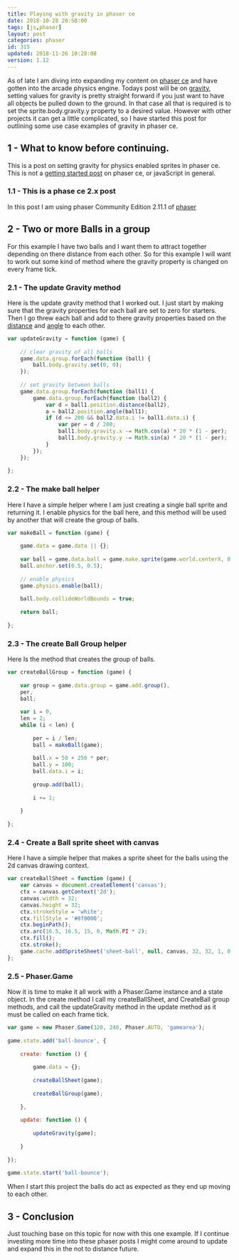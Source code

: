 ```yaml
---
title: Playing with gravity in phaser ce
date: 2018-10-28 20:58:00
tags: [js,phaser]
layout: post
categories: phaser
id: 315
updated: 2018-11-26 10:28:08
version: 1.12
---
```


As of late I am diving into expanding my content on [phaser ce](https://photonstorm.github.io/phaser-ce/index.html) and have gotten into the arcade physics engine. Todays post will be on [gravity](https://photonstorm.github.io/phaser-ce/Phaser.Physics.Arcade.Body.html#gravity), setting values for gravity is pretty straight forward if you just want to have all objects be pulled down to the ground. In that case all that is required is to set the sprite.body.gravity.y property to a desired value. However with other projects it can get a little complicated, so I have started this post for outlining some use case examples of gravity in phaser ce.

<!-- more -->

## 1 - What to know before continuing.

This is a post on setting gravity for physics enabled sprites in phaser ce. This is not a [getting started post](/2017/10/04/phaser-getting-started/) on phaser ce, or javaScript in general.

### 1.1 - This is a phase ce 2.x post

In this post I am using phaser Community Edition 2.11.1 of [phaser](https://phaser.io/)

## 2 - Two or more Balls in a group

For this example I have two balls and I want them to attract together depending on there distance from each other. So for this example I will want to work out some kind of method where the gravity property is changed on every frame tick.

### 2.1 - The update Gravity method

Here is the update gravity method that I worked out. I just start by making sure that the gravity properties for each ball are set to zero for starters. Then I go threw each ball and add to there gravity properties based on the [distance](/2017/10/27/phaser-math-distance/) and [angle](/2018/08/19/phaser-point-angle-between-two-sprites/) to each other.

```js
var updateGravity = function (game) {
 
    // clear gravity of all balls
    game.data.group.forEach(function (ball) {
        ball.body.gravity.set(0, 0);
    });
 
    // set gravity between balls
    game.data.group.forEach(function (ball1) {
        game.data.group.forEach(function (ball2) {
            var d = ball1.position.distance(ball2),
            a = ball2.position.angle(ball1);
            if (d <= 200 && ball2.data.i != ball1.data.i) {
                var per = d / 200;
                ball1.body.gravity.x -= Math.cos(a) * 20 * (1 - per);
                ball1.body.gravity.y -= Math.sin(a) * 20 * (1 - per);
            }
        });
    });
 
};
```

### 2.2 - The make ball helper

Here I have a simple helper where I am just creating a single ball sprite and returning it. I enable physics for the ball here, and this method will be used by another that will create the group of balls.

```js
var makeBall = function (game) {
 
    game.data = game.data || {};
 
    var ball = game.data.ball = game.make.sprite(game.world.centerX, 0, 'sheet-ball', 0);
    ball.anchor.set(0.5, 0.5);
 
    // enable physics
    game.physics.enable(ball);
 
    ball.body.collideWorldBounds = true;
 
    return ball;
 
};
```

### 2.3 - The create Ball Group helper

Here Is the method that creates the group of balls.

```js
var createBallGroup = function (game) {
 
    var group = game.data.group = game.add.group(),
    per,
    ball;
 
    var i = 0,
    len = 2;
    while (i < len) {
 
        per = i / len;
        ball = makeBall(game);
 
        ball.x = 50 + 250 * per;
        ball.y = 100;
        ball.data.i = i;
 
        group.add(ball);
 
        i += 1;
 
    }
 
};
```

### 2.4 - Create a Ball sprite sheet with canvas

Here I have a simple helper that makes a sprite sheet for the balls using the 2d canvas drawing context.

```js
var createBallSheet = function (game) {
    var canvas = document.createElement('canvas');
    ctx = canvas.getContext('2d');
    canvas.width = 32;
    canvas.height = 32;
    ctx.strokeStyle = 'white';
    ctx.fillStyle = '#8f0000';
    ctx.beginPath();
    ctx.arc(16.5, 16.5, 15, 0, Math.PI * 2);
    ctx.fill();
    ctx.stroke();
    game.cache.addSpriteSheet('sheet-ball', null, canvas, 32, 32, 1, 0, 0);
};
```

### 2.5 - Phaser.Game

Now it is time to make it all work with a Phaser.Game instance and a state object. In the create method I call my createBallSheet, and CreateBall group methods, and call the updateGravity method in the update method as it must be called on each frame tick.

```js
var game = new Phaser.Game(320, 240, Phaser.AUTO, 'gamearea');
 
game.state.add('ball-bounce', {
 
    create: function () {
 
        game.data = {};
 
        createBallSheet(game);
 
        createBallGroup(game);
 
    },
 
    update: function () {
 
        updateGravity(game);
 
    }
 
});
 
game.state.start('ball-bounce');
```

When I start this project the balls do act as expected as they end up moving to each other.

## 3 - Conclusion

Just touching base on this topic for now with this one example. If I continue investing more time into these phaser posts I might come around to update and expand this in the not to distance future.